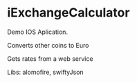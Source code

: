 # iExchangeCalculator

Demo IOS Aplication. 

Converts other coins to Euro

Gets rates from a web service

Libs: alomofire, swiftyJson
